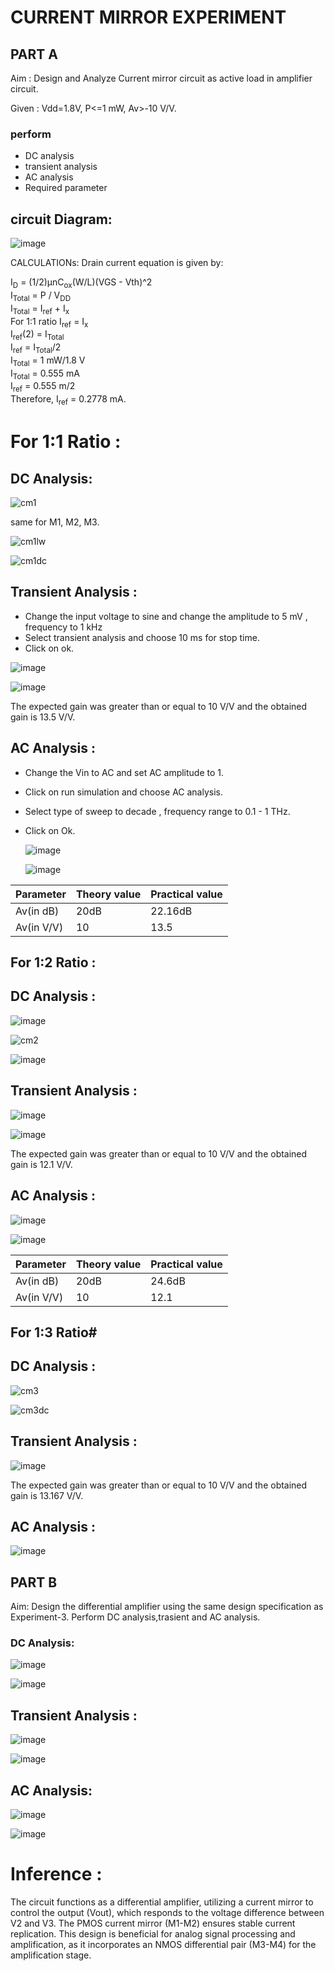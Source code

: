 # **CURRENT MIRROR EXPERIMENT**

## PART A
Aim : Design and Analyze Current mirror circuit as active load in amplifier circuit.

Given :  Vdd=1.8V, P<=1 mW, Av>-10 V/V.

### perform
 - DC analysis 
 - transient analysis
 - AC analysis 
 - Required parameter

## circuit Diagram:

![image](https://github.com/user-attachments/assets/efbf9c25-9402-4c19-b28b-53f7f284ae52)

CALCULATIONs:
Drain current equation is given by:

I<sub>D</sub> = (1/2)μnC<sub>ox</sub>(W/L)(VGS - Vth)^2\
I<sub>Total</sub> = P / V<sub>DD</sub>\
I<sub>Total</sub> = I<sub>ref</sub> + I<sub>x</sub>\
For 1:1 ratio I<sub>ref</sub> = I<sub>x</sub>\
I<sub>ref</sub>(2) = I<sub>Total</sub>\
I<sub>ref</sub> = I<sub>Total</sub>/2\
I<sub>Total</sub> = 1 mW/1.8 V\
I<sub>Total</sub> = 0.555 mA\
I<sub>ref</sub> = 0.555 m/2\
Therefore, I<sub>ref</sub> = 0.2778 mA.

# For 1:1 Ratio :
## DC Analysis:

![cm1](https://github.com/user-attachments/assets/21795a69-cbb8-41b7-ba4a-4f8058ac8931)

same for M1, M2, M3.

![cm1lw](https://github.com/user-attachments/assets/9a1f5414-3757-48da-b3f5-3afbc4f8e7ff)

![cm1dc](https://github.com/user-attachments/assets/99668227-94ab-4cd3-8738-cf082d3a0fbf)

## Transient Analysis :

- Change the input voltage to sine and change the amplitude to 5 mV , frequency to 1 kHz
- Select transient analysis and choose 10 ms for stop time.
- Click on ok.
  
![image](https://github.com/user-attachments/assets/fc1ffcf1-e8e9-44ab-845b-1438e26b4f23)

![image](https://github.com/user-attachments/assets/04c6aa67-3384-458e-9599-65a3038892a1)

The expected gain was greater than or equal to 10 V/V and the obtained gain is 13.5 V/V.

## AC Analysis :

- Change the Vin to AC and set AC amplitude to 1.
- Click on run simulation and choose AC analysis.
- Select type of sweep to decade , frequency range to 0.1 - 1 THz.
- Click on Ok.

  ![image](https://github.com/user-attachments/assets/6fc8a12b-7283-4764-ab6c-aeae89325547)

  ![image](https://github.com/user-attachments/assets/6ebe2fad-ec48-40af-a9a3-639c6eabe391)

|Parameter      |Theory value  | Practical value |
|---------------|--------------|-----------------|
|Av(in dB)      | 20dB         | 22.16dB         |
|Av(in V/V)     | 10           | 13.5            |

## For 1:2 Ratio :

## DC Analysis :

![image](https://github.com/user-attachments/assets/16b08607-482d-4d02-8da4-8ad7f25379e4)

![cm2 ](https://github.com/user-attachments/assets/875f38dd-d733-4ecf-84a9-0394d950b778)

![image](https://github.com/user-attachments/assets/e639b286-84ac-4a95-8bae-665e6c362709)

## Transient Analysis :

![image](https://github.com/user-attachments/assets/109ee783-8643-42ab-ae30-68c27e58717c)


![image](https://github.com/user-attachments/assets/9e1b7022-65ee-48ff-866c-5d214c72d96b)


The expected gain was greater than or equal to 10 V/V and the obtained gain is 12.1 V/V.

## AC Analysis :

![image](https://github.com/user-attachments/assets/dc1ca419-f975-4354-9beb-719d9b64841e)

![image](https://github.com/user-attachments/assets/c3af5d93-fb40-4fd7-9d6f-4dcaace5514b)



|Parameter      |Theory value  | Practical value |
|---------------|--------------|-----------------|
|Av(in dB)      | 20dB         | 24.6dB          |
|Av(in V/V)     | 10           | 12.1         |

##  For 1:3 Ratio#

## DC Analysis :

![cm3](https://github.com/user-attachments/assets/3ab0e50e-6f22-48e6-9dbf-ab3b6da0b614)

![cm3dc](https://github.com/user-attachments/assets/57ac7d3f-b80a-493e-8183-45ab45d82733)

## Transient Analysis :


![image](https://github.com/user-attachments/assets/052fb194-9467-4f1c-ae87-50dde51bd1ec)

The expected gain was greater than or equal to 10 V/V and the obtained gain is 13.167 V/V.

## AC Analysis :

![image](https://github.com/user-attachments/assets/7939bf4e-d11b-4964-8f94-75de8edcf727)


## PART B

Aim: Design the differential amplifier using the same design specification as Experiment-3.
Perform DC analysis,trasient and AC analysis.

### DC Analysis:

![image](https://github.com/user-attachments/assets/56c622ed-0860-4a7a-9cb7-f3974e9d1530)

![image](https://github.com/user-attachments/assets/9697229e-1a1a-4a4c-ba2a-5f339fbaccd3)

## Transient Analysis :

![image](https://github.com/user-attachments/assets/310c0e83-2375-4a25-9b68-6b8cdfe01c00)

![image](https://github.com/user-attachments/assets/a60899c2-b97d-4058-8620-ff6ac2ebd926)


## AC Analysis:

![image](https://github.com/user-attachments/assets/5e734117-f0f4-4fcf-a7dd-2ce8648f617f)


![image](https://github.com/user-attachments/assets/abee97fc-e4f6-4bd5-9aaa-7e3a230abf2a)


# Inference :
The circuit functions as a differential amplifier, utilizing a current mirror to control the output (Vout), which responds to the voltage difference between V2 and V3. 
The PMOS current mirror (M1-M2) ensures stable current replication. This design is beneficial for analog signal processing and amplification,
as it incorporates an NMOS differential pair (M3-M4) for the amplification stage.




